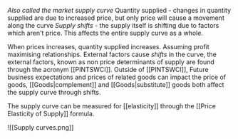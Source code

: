 *Also called the market supply curve*
Quantity supplied - changes in quantity supplied are due to increased price, but only price will cause a movement along the curve
*Supply shifts* - the supply itself is shifting due to factors which aren't price. This affects the entire supply curve as a whole.

When prices increases, quantity supplied increases. Assuming profit maximising relationships. External factors cause *shifts* in the curve, the external factors, known as non price determinants of supply are found through the acronym [[PINTSWCI]]. Outside of [[PINTSWCI]], Future business expectations and prices of related goods can impact the price of goods, [[Goods|complement]] and [[Goods|substitute]] goods both affect the supply curve through shifts. 

The supply curve can be measured for [[elasticity]] through the [[Price Elasticity of Supply]] formula.

![[Supply curves.png]]


